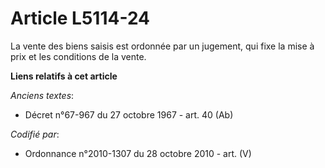 # Article L5114-24

La vente des biens saisis est ordonnée par un jugement, qui fixe la mise à prix et les conditions de la vente.

**Liens relatifs à cet article**

_Anciens textes_:

  - Décret n°67-967 du 27 octobre 1967 - art. 40 (Ab)

_Codifié par_:

  - Ordonnance n°2010-1307 du 28 octobre 2010 - art. (V)
